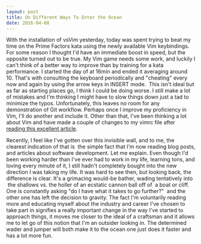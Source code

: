 ```yaml
---
layout: post
title: On Different Ways To Enter the Ocean
date: 2016-04-08
---
```


With the installation of vsVim yesterday, today was spent trying to beat
my time on the Prime Factors kata using the newly available Vim
keybindings. For some reason I thought I'd have an immediate boost in
speed, but the opposite turned out to be true. My Vim game needs some
work, and luckily I can't think of a better way to improve than by
training for a kata performance. I started the day of at 16min and ended
it averaging around 10. That's with consulting the keyboard periodically
and "cheating" every now and again by using the arrow keys in INSERT
mode.  This isn't ideal but as far as starting places go, I think I
could be doing worse. I still make a lot of mistakes and I'm thinking I
might have to slow things down just a tad to minimize the typos.
Unfortunately, this leaves no room for any demonstration of Git
workflow. Perhaps once I improve my proficiency in Vim, I'll do another
and include it. Other than that, I've been thinking a lot about Vim and
have made a couple of changes to my vimrc file after [reading this
excellent
article](http://stevelosh.com/blog/2010/09/coming-home-to-vim/).

Recently, I feel like I've gotten over this invisible wall, and to me,
the clearest indication of that is  the simple fact that I'm now reading
blog posts, and articles about software development. Let me explain.
Even though I'd been working harder than I've ever had to work in my
life, learning tons, and loving every minute of it, I still hadn't
completely bought into the new direction I was taking my life. It was
hard to see then, but looking back, the difference is clear. It's a
grimacing would-be bather, wading tentatively into  the shallows vs. the
holler of an ecstatic cannon ball off of  a boat or cliff. One is
constantly asking "do I have what it takes to go further?"  and the
other one has left the decision to gravity. The fact I'm
voluntarily reading more and educating myself about the industry and
career I've chosen to take part in signifies a really important change
in the way I've started to approach things, it moves me closer to the
ideal of a craftsman and it allows me to let go of this notion that I'm
an outsider looking in. The determined wader and jumper will both make
it to the ocean one just does it faster and has a lot more fun.

